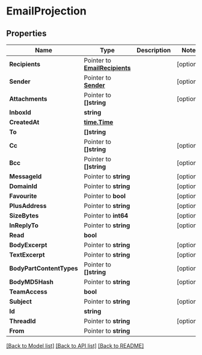 # EmailProjection

## Properties

Name | Type | Description | Notes
------------ | ------------- | ------------- | -------------
**Recipients** | Pointer to [**EmailRecipients**](EmailRecipients) |  | [optional] 
**Sender** | Pointer to [**Sender**](Sender) |  | [optional] 
**Attachments** | Pointer to **[]string** |  | [optional] 
**InboxId** | **string** |  | 
**CreatedAt** | [**time.Time**](time.Time) |  | 
**To** | **[]string** |  | 
**Cc** | Pointer to **[]string** |  | [optional] 
**Bcc** | Pointer to **[]string** |  | [optional] 
**MessageId** | Pointer to **string** |  | [optional] 
**DomainId** | Pointer to **string** |  | [optional] 
**Favourite** | Pointer to **bool** |  | [optional] 
**PlusAddress** | Pointer to **string** |  | [optional] 
**SizeBytes** | Pointer to **int64** |  | [optional] 
**InReplyTo** | Pointer to **string** |  | [optional] 
**Read** | **bool** |  | 
**BodyExcerpt** | Pointer to **string** |  | [optional] 
**TextExcerpt** | Pointer to **string** |  | [optional] 
**BodyPartContentTypes** | Pointer to **[]string** |  | [optional] 
**BodyMD5Hash** | Pointer to **string** |  | [optional] 
**TeamAccess** | **bool** |  | 
**Subject** | Pointer to **string** |  | [optional] 
**Id** | **string** |  | 
**ThreadId** | Pointer to **string** |  | [optional] 
**From** | Pointer to **string** |  | 

[[Back to Model list]](../README#documentation-for-models) [[Back to API list]](../README#documentation-for-api-endpoints) [[Back to README]](../README)


